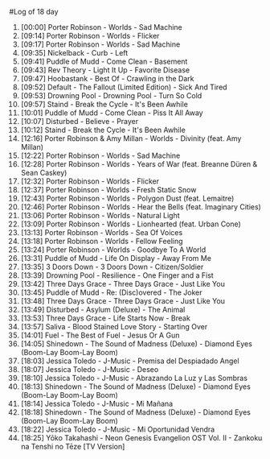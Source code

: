 #Log of 18 day

1. [00:00] Porter Robinson - Worlds - Sad Machine
1. [09:14] Porter Robinson - Worlds - Flicker
1. [09:17] Porter Robinson - Worlds - Sad Machine
1. [09:35] Nickelback - Curb - Left
1. [09:41] Puddle of Mudd - Come Clean - Basement
1. [09:43] Rev Theory - Light It Up - Favorite Disease
1. [09:47] Hoobastank - Best Of - Crawling in the Dark
1. [09:52] Default - The Fallout (Limited Edition) - Sick And Tired
1. [09:53] Drowning Pool - Drowning Pool - Turn So Cold
1. [09:57] Staind - Break the Cycle - It's Been Awhile
1. [10:01] Puddle of Mudd - Come Clean - Piss It All Away
1. [10:07] Disturbed - Believe - Prayer
1. [10:12] Staind - Break the Cycle - It's Been Awhile
1. [12:16] Porter Robinson & Amy Millan - Worlds - Divinity (feat. Amy Millan)
1. [12:22] Porter Robinson - Worlds - Sad Machine
1. [12:28] Porter Robinson - Worlds - Years of War (feat. Breanne Düren & Sean Caskey)
1. [12:32] Porter Robinson - Worlds - Flicker
1. [12:37] Porter Robinson - Worlds - Fresh Static Snow
1. [12:43] Porter Robinson - Worlds - Polygon Dust (feat. Lemaitre)
1. [12:46] Porter Robinson - Worlds - Hear the Bells (feat. Imaginary Cities)
1. [13:06] Porter Robinson - Worlds - Natural Light
1. [13:09] Porter Robinson - Worlds - Lionhearted (feat. Urban Cone)
1. [13:13] Porter Robinson - Worlds - Sea Of Voices
1. [13:18] Porter Robinson - Worlds - Fellow Feeling
1. [13:24] Porter Robinson - Worlds - Goodbye To A World
1. [13:31] Puddle of Mudd - Life On Display - Away From Me
1. [13:35] 3 Doors Down - 3 Doors Down - Citizen/Soldier
1. [13:39] Drowning Pool - Resilience - One Finger and a Fist
1. [13:42] Three Days Grace - Three Days Grace - Just Like You
1. [13:45] Puddle of Mudd - Re: (Disc)overed - The Joker
1. [13:48] Three Days Grace - Three Days Grace - Just Like You
1. [13:49] Disturbed - Asylum (Deluxe) - The Animal
1. [13:53] Three Days Grace - Life Starts Now - Break
1. [13:57] Saliva - Blood Stained Love Story - Starting Over
1. [14:01] Fuel - The Best of Fuel - Jesus Or A Gun
1. [14:05] Shinedown - The Sound of Madness (Deluxe) - Diamond Eyes (Boom-Lay Boom-Lay Boom)
1. [18:03] Jessica Toledo - J-Music - Premisa del Despiadado Angel
1. [18:07] Jessica Toledo - J-Music - Deseo
1. [18:10] Jessica Toledo - J-Music - Abrazando La Luz y Las Sombras
1. [18:13] Shinedown - The Sound of Madness (Deluxe) - Diamond Eyes (Boom-Lay Boom-Lay Boom)
1. [18:14] Jessica Toledo - J-Music - Mi Mañana
1. [18:18] Shinedown - The Sound of Madness (Deluxe) - Diamond Eyes (Boom-Lay Boom-Lay Boom)
1. [18:22] Jessica Toledo - J-Music - Mi Oportunidad Vendra
1. [18:25] Yōko Takahashi - Neon Genesis Evangelion OST Vol. II - Zankoku na Tenshi no Tēze [TV Version]
